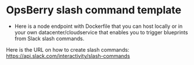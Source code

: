 # OpsBerry slash command template
* Here is a node endpoint with Dockerfile that you can host locally or in your own datacenter/cloudservice that enables you to trigger blueprints from Slack slash commands.

Here is the URL on how to create slash commands:
https://api.slack.com/interactivity/slash-commands
